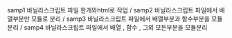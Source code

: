 samp1 
바닐라스크립트 파일 한개와html로 작업
/
samp2
바닐라스크립트 파일에서 배열부분만 모듈로 분리 
/
samp3
바닐라스크립트 파일에서 배열부분과 함수부분을 모듈분리
/
samp4 
바닐라스크립트 파일에서 배열 , 함수 , 그외 모든부분을 모듈분리
